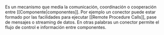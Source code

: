 Es un mecanismo que media la comunicación, coordinación o cooperación entre [[Componente|componentes]]. Por ejemplo un conector puede estar formado por las facilidades para ejecutar [[Remote Procedure Calls]], pase de mensajes o streaming de datos. En otras palabras un conector permite el flujo de control e información entre componentes.